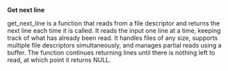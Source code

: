 **Get next line**

get_next_line is a function that reads from a file descriptor and returns the next line each time it is called. It reads the input one line at a time, keeping track of what has already been read. It handles files of any size, supports multiple file descriptors simultaneously, and manages partial reads using a buffer. The function continues returning lines until there is nothing left to read, at which point it returns NULL.

